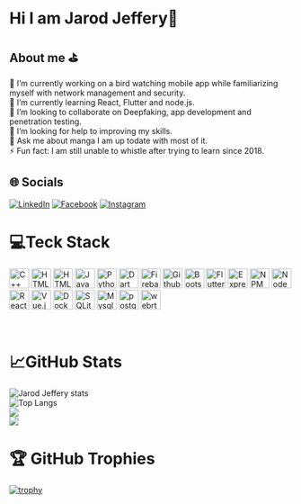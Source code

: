 # Hi I am Jarod Jeffery👋
## About me :golf:

🔭 I’m currently working on a bird watching mobile app while familiarizing myself with network management and security. </br>
🌱 I’m currently learning React, Flutter and node.js. </br>
👯 I’m looking to collaborate on Deepfaking, app development and penetration testing. </br>
🤔 I’m looking for help to improving my skills. </br>
💬 Ask me about manga I am up todate with most of it. </br>
⚡ Fun fact: I am still unable to whistle after trying to learn since 2018.

## :globe_with_meridians: Socials
<a href="https://www.linkedin.com/in/jarod-jeffery-717536219/" target="_blank"><img src="https://img.shields.io/badge/Linkedin-blue?logo=Linkedin" alt="LinkedIn"></a>
<a href="https://www.facebook.com/profile.php?id=100009667239377" target="_blank"><img src="https://img.shields.io/badge/Facebook-blue?logo=Facebook" alt="Facebook"></a>
<a href="https://www.linkedin.com/in/jarod-jeffery-717536219/" target="_blank"><img src="https://img.shields.io/badge/Instagram-red?logo=instagram&logoColor=white" alt="Instagram"></a>

# :computer:Teck Stack
<img src="https://img.shields.io/badge/C++-red.svg?style=flat&logo=c%2B%2B" alt="C++" width="auto" height="35" ></a>
<img src="https://img.shields.io/badge/HTML5-blue.svg?style=flat&logo=HTML5&logoColor=white" alt="HTML5" width="auto" height="35" ></a>
<img src="https://img.shields.io/badge/JavaScript-black.svg?style=flat&logo=JavaScript&logoColor=yellow" alt="HTML5" width="auto" height="35" ></a>
<img src="https://img.shields.io/badge/Java-orange.svg?style=flat&logo=Java&logoColor=whire" alt="Java" width="auto" height="35" ></a>
<img src="https://img.shields.io/badge/Python-green.svg?style=flat&logo=Python&logoColor=white" alt="Python" width="auto" height="35" ></a>
<img src="https://img.shields.io/badge/Dart-white.svg?style=flat&logo=Dart&logoColor=black" alt="Dart" width="auto" height="35" ></a>
<img src="https://img.shields.io/badge/Firebase-yellow.svg?style=flat&logo=Firebase&logoColor=red" alt="Firebase" width="auto" height="35" ></a>
<img src="https://img.shields.io/badge/Github Pages-black.svg?style=flat&logo=Github&logoColor=white" alt="GithubPages" width="auto" height="35" ></a>
<img src="https://img.shields.io/badge/Bootstrap-blue.svg?style=flat&logo=Bootstrap&logoColor=white" alt="Bootstrap" width="auto" height="35" ></a>
<img src="https://img.shields.io/badge/Flutter-purple.svg?style=flat&logo=Flutter&logoColor=white" alt="Flutter" width="auto" height="35" ></a>
<img src="https://img.shields.io/badge/Express.js-grey.svg?style=flat&logo=Express&logoColor=white" alt="Express.js" width="auto" height="35" ></a>
<img src="https://img.shields.io/badge/NPM-red.svg?style=flat&logo=NPM&logoColor=white" alt="NPM" width="auto" height="35" ></a>
<img src="https://img.shields.io/badge/NodeJS-lightgreen.svg?style=flat&logo=NodeJS&logoColor=white" alt="NodeJS" width="auto" height="35" ></a>
<img src="https://img.shields.io/badge/React-black.svg?style=flat&logo=React&logoColor=blue" alt="React" width="auto" height="35" ></a>
<img src="https://img.shields.io/badge/Vue.js-lightgrey.svg?style=flat&logo=Vue.js&logoColor=green" alt="Vue.js" width="auto" height="35" ></a>
<img src="https://img.shields.io/badge/Docker-darkblue.svg?style=flat&logo=Docker&logoColor=white" alt="Docker" width="auto" height="35" ></a>
<img src="https://img.shields.io/badge/SQLite-black.svg?style=flat&logo=sqlite&logoColor=blue" alt="SQLite" width="auto" height="35" ></a>
<img src="https://img.shields.io/badge/MySQL-blue.svg?style=flat&logo=mysql&logoColor=white" alt="Mysql" width="auto" height="35" ></a>
<img src="https://img.shields.io/badge/Postgresql-grey.svg?style=flat&logo=postgresql&logoColor=white" alt="postgresql" width="auto" height="35" ></a>
<img src="https://img.shields.io/badge/WebRTC-white.svg?style=flat&logo=webrtc&logoColor=black" alt="webrtc" width="auto" height="35" ></a>

</br>

# :chart_with_upwards_trend:GitHub Stats
![Jarod Jeffery stats](https://github-readme-stats.vercel.app/api?username=JarodJeffery\&exclude_repo=github-readme-stats&include_all_commits=true&theme=radical)</br>
![Top Langs](https://github-readme-stats.vercel.app/api/top-langs/?username=JarodJeffery&exclude_repo=github-readme-stats&layout=compact&theme=radical)</br>
![](https://github-readme-stats.vercel.app/api?username=JarodJeffery\&show_icons=true\&exclude_repo=github-readme-stats&show=reviews,prs_merged,prs_merged_percentage&theme=radical)</br>
![](https://github-readme-stats.vercel.app/api/wakatime?username=JarodJeffery&exclude_repo=github-readme-stats&show_icons=true&theme=radical) </br>

# 🏆 GitHub Trophies

[![trophy](https://github-profile-trophy.vercel.app/?username=JarodJeffery&column=3)](https://github.com/JarodJeffery/github-profile-trophy)

<!--
**JarodJeffery/JarodJeffery** is a ✨ _special_ ✨ repository because its `README.md` (this file) appears on your GitHub profile.
-->
